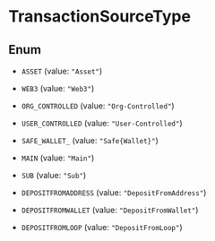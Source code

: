 

# TransactionSourceType

## Enum


* `ASSET` (value: `"Asset"`)

* `WEB3` (value: `"Web3"`)

* `ORG_CONTROLLED` (value: `"Org-Controlled"`)

* `USER_CONTROLLED` (value: `"User-Controlled"`)

* `SAFE_WALLET_` (value: `"Safe{Wallet}"`)

* `MAIN` (value: `"Main"`)

* `SUB` (value: `"Sub"`)

* `DEPOSITFROMADDRESS` (value: `"DepositFromAddress"`)

* `DEPOSITFROMWALLET` (value: `"DepositFromWallet"`)

* `DEPOSITFROMLOOP` (value: `"DepositFromLoop"`)



